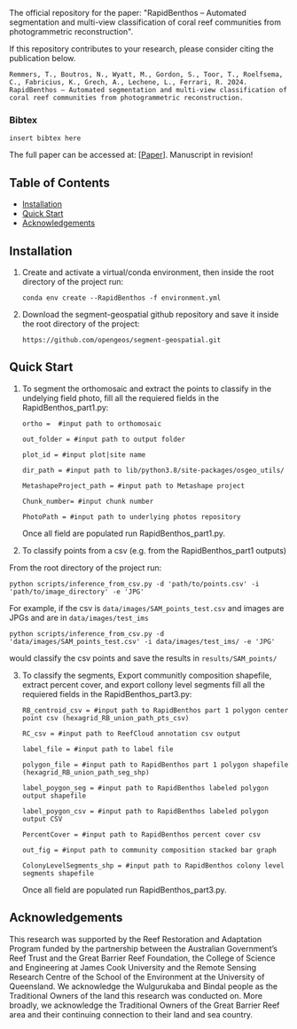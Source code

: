 The official repository for the paper: "RapidBenthos – Automated segmentation and multi-view classification of coral reef communities from photogrammetric reconstruction".

If this repository contributes to your research, please consider citing the publication below.

```
Remmers, T., Boutros, N., Wyatt, M., Gordon, S., Toor, T., Roelfsema, C., Fabricius, K., Grech, A., Lechene, L., Ferrari, R. 2024. RapidBenthos – Automated segmentation and multi-view classification of coral reef communities from photogrammetric reconstruction.  
```

### Bibtex
```
insert bibtex here

```

The full paper can be accessed at: \[[Paper]()]. Manuscript in revision!

## Table of Contents
- [Installation](#installation)
- [Quick Start](#quick-start)
- [Acknowledgements](#acknowledgements)

<a name="installation"></a>

## Installation
1. Create and activate a virtual/conda environment, then inside the root directory of the project run:

    ```conda env create --RapidBenthos -f environment.yml```
    
2. Download the segment-geospatial github repository and save it inside the root directory of the project:

    ```https://github.com/opengeos/segment-geospatial.git```

<a name="quick-start"></a>
## Quick Start
1. To segment the orthomosaic and extract the points to classify in the undelying field photo, fill all the requiered fields in the RapidBenthos_part1.py:

    ```ortho =  #input path to orthomosaic```

    ```out_folder = #input path to output folder```

    ```plot_id = #input plot|site name```

    ```dir_path = #input path to lib/python3.8/site-packages/osgeo_utils/```

    ```MetashapeProject_path = #input path to Metashape project```

    ```Chunk_number= #input chunk number```

    ```PhotoPath = #input path to underlying photos repository```

   Once all field are populated run RapidBenthos_part1.py.


3. To classify points from a csv (e.g. from the RapidBenthos_part1 outputs)

From the root directory of the project run:

    python scripts/inference_from_csv.py -d 'path/to/points.csv' -i 'path/to/image_directory' -e 'JPG'

For example, if the csv is `data/images/SAM_points_test.csv` and images are JPGs and are in `data/images/test_ims`

    python scripts/inference_from_csv.py -d 'data/images/SAM_points_test.csv' -i data/images/test_ims/ -e 'JPG'

would classify the csv points and save the results in `results/SAM_points/`

3. To classify the segments, Export communitly composition shapefile, extract percent cover, and export collony level segments fill all the requiered fields in the RapidBenthos_part3.py:

    ```RB_centroid_csv = #input path to RapidBenthos part 1 polygon center point csv (hexagrid_RB_union_path_pts_csv)```

    ```RC_csv = #input path to ReefCloud annotation csv output```

    ```label_file = #input path to label file```
 
    ```polygon_file = #input path to RapidBenthos part 1 polygon shapefile (hexagrid_RB_union_path_seg_shp)```

    ```label_poygon_seg = #input path to RapidBenthos labeled polygon output shapefile```

    ```label_poygon_csv = #input path to RapidBenthos labeled polygon output CSV```

    ```PercentCover = #input path to RapidBenthos percent cover csv```

    ```out_fig = #input path to community composition stacked bar graph```

    ```ColonyLevelSegments_shp = #input path to RapidBenthos colony level segments shapefile```

    Once all field are populated run RapidBenthos_part3.py.

<a name="acknowledgements"></a>
## Acknowledgements

This research was supported by the Reef Restoration and Adaptation Program funded by the partnership between the Australian Government’s Reef Trust and the Great Barrier Reef Foundation, the College of Science and Engineering at James Cook University and the Remote Sensing Research Centre of the School of the Environment at the University of Queensland. We acknowledge the Wulgurukaba and Bindal people as the Traditional Owners of the land this research was conducted on. More broadly, we acknowledge the Traditional Owners of the Great Barrier Reef area and their continuing connection to their land and sea country.
